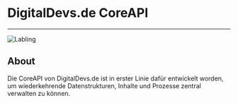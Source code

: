 # DigitalDevs.de CoreAPI

___

![Labling](https://github.com/MerryDev/DigitalDevs-CoreAPI/actions/workflows/tests.yml/badge.svg)

## About

Die CoreAPI von DigitalDevs.de ist in erster Linie dafür entwickelt worden, um wiederkehrende Datenstrukturen,
Inhalte und Prozesse zentral verwalten zu können.



